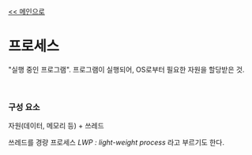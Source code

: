 [<< 메인으로](https://github.com/AtomicLiquors/Java_Wiki_Chb/blob/main/Readme.md)

# 프로세스
"실행 중인 프로그램".
프로그램이 실행되어, OS로부터 필요한 자원을 할당받은 것.

&nbsp;  
### 구성 요소
자원(데이터, 메모리 등) + 쓰레드

쓰레드를 경량 프로세스 *LWP : light-weight process* 라고 부르기도 한다.
